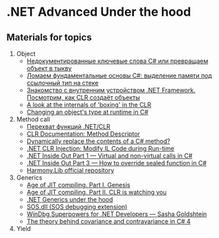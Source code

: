 # .NET Advanced Under the hood
## Materials for topics
1. Object
    * [Недокументированные ключевые слова C# или превращаем объект в тыкву](https://aakinshin.net/ru/posts/undocumented-keywords-in-cs/)
    * [Ломаем фундаментальные основы C#: выделение памяти под ссылочный тип на стеке](https://habr.com/ru/post/428676/)
    * [Знакомство с внутренним устройством .NET Framework. Посмотрим, как CLR создаёт объекты](https://m.habr.com/ru/post/263935/)
    * [A look at the internals of 'boxing' in the CLR](https://mattwarren.org/2017/08/02/A-look-at-the-internals-of-boxing-in-the-CLR/#unboxing-stub-creation)    
    * [Changing an object's type at runtime in C#](https://blog.tchatzigiannakis.com/changing-an-objects-type-at-runtime-in-c-sharp/)
1. Method call
    * [Перехват функций .NET/CLR](https://habr.com/ru/post/307088/)
    * [CLR Documentation: Method Descriptor](https://github.com/dotnet/coreclr/blob/775003a4c72f0acc37eab84628fcef541533ba4e/Documentation/botr/method-descriptor.md)
    * [Dynamically replace the contents of a C# method?](https://stackoverflow.com/questions/7299097/dynamically-replace-the-contents-of-a-c-sharp-method/36415711#36415711)
    * [.NET CLR Injection: Modify IL Code during Run-time](https://www.codeproject.com/Articles/463508/NET-CLR-Injection-Modify-IL-Code-during-Run-time)
    * [.NET Inside Out Part 1 — Virtual and non-virtual calls in C#](https://blog.adamfurmanek.pl/2016/05/21/virtual-and-non-virtual-calls-in-c/)
    * [.NET Inside Out Part 3 — How to override sealed function in C#](https://blog.adamfurmanek.pl/2017/02/11/how-to-override-sealed-function-in-c/)
    * [Harmony.Lib official repository](https://github.com/pardeike/Harmony)
1. Generics
    * [Age of JIT compiling. Part I. Genesis](https://habr.com/ru/post/248775/)
    * [Age of JIT compiling. Part II. CLR is watching you](https://habr.com/ru/post/253105/)
    * [.NET Generics under the hood](https://alexandrnikitin.github.io/blog/dotnet-generics-under-the-hood/)
    * [SOS.dll (SOS debugging extension)](https://docs.microsoft.com/en-us/dotnet/framework/tools/sos-dll-sos-debugging-extension)
    * [WinDbg Superpowers for .NET Developers — Sasha Goldshtein](https://www.youtube.com/watch?v=8t1aTbnZ2CE)
    * [The theory behind covariance and contravariance in C# 4](http://tomasp.net/blog/variance-explained.aspx/)
1. Yield
